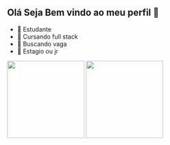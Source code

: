 ## Olá Seja Bem vindo ao meu perfil 👋

- 🔭 Estudante
- 🌱 Cursando full stack
- 🤔 Buscando vaga
- 💬 Estagio ou jr

<div 
<a href="https://github.com/Vandofrasão">
<img height="180em" src="https://github-readme-stats.vercel.app/api?username=Vandofrasão&show_icons=true&theme=dark&include_all_commits=true&count_private=true"/>
<img height="180em" src="https://github-readme-stats.vercel.app/api/top-langs/?username=Vandofrasão&layout=compact&langs_count=7&theme=dark"/>
</div>


